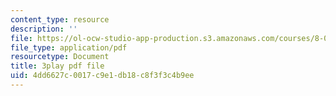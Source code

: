 ```yaml
---
content_type: resource
description: ''
file: https://ol-ocw-studio-app-production.s3.amazonaws.com/courses/8-06-quantum-physics-iii-spring-2018/4dd6627c0017c9e1db18c8f3f3c4b9ee_4BM58741VOg.pdf
file_type: application/pdf
resourcetype: Document
title: 3play pdf file
uid: 4dd6627c-0017-c9e1-db18-c8f3f3c4b9ee
---
```


